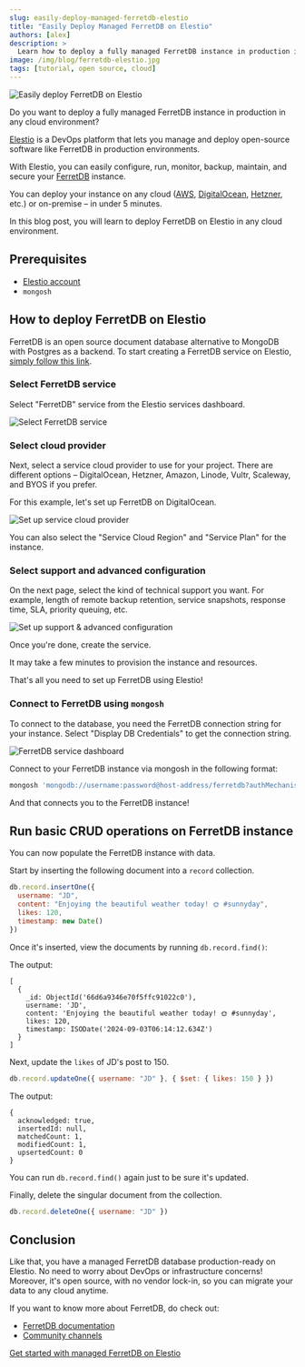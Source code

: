 ```yaml
---
slug: easily-deploy-managed-ferretdb-elestio
title: "Easily Deploy Managed FerretDB on Elestio"
authors: [alex]
description: >
  Learn how to deploy a fully managed FerretDB instance in production in any cloud environment using Elestio.
image: /img/blog/ferretdb-elestio.jpg
tags: [tutorial, open source, cloud]
---
```


![Easily deploy FerretDB on Elestio](/img/blog/ferretdb-elestio.jpg)

Do you want to deploy a fully managed FerretDB instance in production in any cloud environment?

<!--truncate-->

[Elestio](https://elest.io/) is a DevOps platform that lets you manage and deploy open-source software like FerretDB in production environments.

With Elestio, you can easily configure, run, monitor, backup, maintain, and secure your [FerretDB](https://www.ferretdb.com/) instance.

You can deploy your instance on any cloud ([AWS](https://aws.amazon.com/), [DigitalOcean](https://www.digitalocean.com/), [Hetzner](https://www.hetzner.com/), etc.) or on-premise – in under 5 minutes.

In this blog post, you will learn to deploy FerretDB on Elestio in any cloud environment.

## Prerequisites

- [Elestio account](https://elest.io/)
- `mongosh`

## How to deploy FerretDB on Elestio

FerretDB is an open source document database alternative to MongoDB with Postgres as a backend.
To start creating a FerretDB service on Elestio, [simply follow this link](https://elest.io/open-source/ferretdb).

### Select FerretDB service

Select "FerretDB" service from the Elestio services dashboard.

![Select FerretDB service](/img/blog/ferretdb-elestio/select-service.png)

### Select cloud provider

Next, select a service cloud provider to use for your project.
There are different options – DigitalOcean, Hetzner, Amazon, Linode, Vultr, Scaleway, and BYOS if you prefer.

For this example, let's set up FerretDB on DigitalOcean.

![Set up service cloud provider](/img/blog/ferretdb-elestio/cloud-provider.png)

You can also select the "Service Cloud Region" and "Service Plan" for the instance.

### Select support and advanced configuration

On the next page, select the kind of technical support you want.
For example, length of remote backup retention, service snapshots, response time, SLA, priority queuing, etc.

![Set up support & advanced configuration](/img/blog/ferretdb-elestio/support-config.png)

Once you're done, create the service.

It may take a few minutes to provision the instance and resources.

That's all you need to set up FerretDB using Elestio!

### Connect to FerretDB using `mongosh`

To connect to the database, you need the FerretDB connection string for your instance.
Select "Display DB Credentials" to get the connection string.

![FerretDB service dashboard](/img/blog/ferretdb-elestio/service-dashboard.png)

Connect to your FerretDB instance via mongosh in the following format:

```sh
mongosh 'mongodb://username:password@host-address/ferretdb?authMechanism=PLAIN'
```

And that connects you to the FerretDB instance!

## Run basic CRUD operations on FerretDB instance

You can now populate the FerretDB instance with data.

Start by inserting the following document into a `record` collection.

```js
db.record.insertOne({
  username: "JD",
  content: "Enjoying the beautiful weather today! 🌞 #sunnyday",
  likes: 120,
  timestamp: new Date()
})
```

Once it's inserted, view the documents by running `db.record.find()`:

The output:

```json5
[
  {
    _id: ObjectId('66d6a9346e70f5ffc91022c0'),
    username: 'JD',
    content: 'Enjoying the beautiful weather today! 🌞 #sunnyday',
    likes: 120,
    timestamp: ISODate('2024-09-03T06:14:12.634Z')
  }
]
```

Next, update the `likes` of JD's post to 150.

```js
db.record.updateOne({ username: "JD" }, { $set: { likes: 150 } })
```

The output:

```json5
{
  acknowledged: true,
  insertedId: null,
  matchedCount: 1,
  modifiedCount: 1,
  upsertedCount: 0
}
```

You can run `db.record.find()` again just to be sure it's updated.

Finally, delete the singular document from the collection.

```js
db.record.deleteOne({ username: "JD" })
```

## Conclusion

Like that, you have a managed FerretDB database production-ready on Elestio.
No need to worry about DevOps or infrastructure concerns!
Moreover, it's open source, with no vendor lock-in, so you can migrate your data to any cloud anytime.

If you want to know more about FerretDB, do check out:

- [FerretDB documentation](https://docs.ferretdb.io/)
- [Community channels](https://docs.ferretdb.io/#community)

[Get started with managed FerretDB on Elestio](https://elest.io/open-source/ferretdb)
